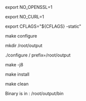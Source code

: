 export NO_OPENSSL=1

export NO_CURL=1

export CFLAGS="${CFLAGS} -static"

make configure

mkdir /root/output

./configure / prefix=/root/output

make -j8

make install

make clean

Binary is in : /root/output/bin
